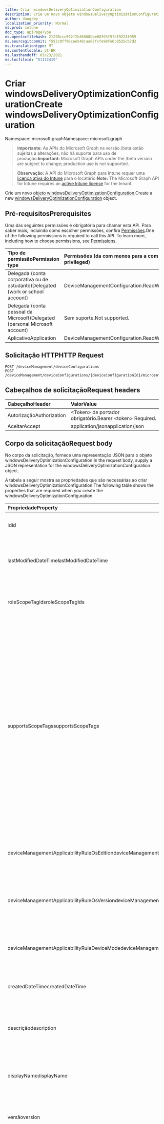 ```yaml
---
title: Criar windowsDeliveryOptimizationConfiguration
description: Crie um novo objeto windowsDeliveryOptimizationConfiguration.
author: dougeby
localization_priority: Normal
ms.prod: intune
doc_type: apiPageType
ms.openlocfilehash: 21298ccc592f2b80868bbe68393f5fdf9223f055
ms.sourcegitcommit: f592c9ff96ceeb40caa67fcfe90fe6c8525cb7d2
ms.translationtype: MT
ms.contentlocale: pt-BR
ms.lasthandoff: 03/23/2021
ms.locfileid: "51132419"
---
```

# <a name="create-windowsdeliveryoptimizationconfiguration"></a><span data-ttu-id="0e2b5-103">Criar windowsDeliveryOptimizationConfiguration</span><span class="sxs-lookup"><span data-stu-id="0e2b5-103">Create windowsDeliveryOptimizationConfiguration</span></span>

<span data-ttu-id="0e2b5-104">Namespace: microsoft.graph</span><span class="sxs-lookup"><span data-stu-id="0e2b5-104">Namespace: microsoft.graph</span></span>

> <span data-ttu-id="0e2b5-105">**Importante:** As APIs do Microsoft Graph na versão /beta estão sujeitas a alterações; não há suporte para uso de produção.</span><span class="sxs-lookup"><span data-stu-id="0e2b5-105">**Important:** Microsoft Graph APIs under the /beta version are subject to change; production use is not supported.</span></span>

> <span data-ttu-id="0e2b5-106">**Observação:** A API do Microsoft Graph para Intune requer uma [licença ativa do Intune](https://go.microsoft.com/fwlink/?linkid=839381) para o locatário.</span><span class="sxs-lookup"><span data-stu-id="0e2b5-106">**Note:** The Microsoft Graph API for Intune requires an [active Intune license](https://go.microsoft.com/fwlink/?linkid=839381) for the tenant.</span></span>

<span data-ttu-id="0e2b5-107">Crie um novo [objeto windowsDeliveryOptimizationConfiguration.](../resources/intune-deviceconfig-windowsdeliveryoptimizationconfiguration.md)</span><span class="sxs-lookup"><span data-stu-id="0e2b5-107">Create a new [windowsDeliveryOptimizationConfiguration](../resources/intune-deviceconfig-windowsdeliveryoptimizationconfiguration.md) object.</span></span>

## <a name="prerequisites"></a><span data-ttu-id="0e2b5-108">Pré-requisitos</span><span class="sxs-lookup"><span data-stu-id="0e2b5-108">Prerequisites</span></span>
<span data-ttu-id="0e2b5-p101">Uma das seguintes permissões é obrigatória para chamar esta API. Para saber mais, incluindo como escolher permissões, confira [Permissões](/graph/permissions-reference).</span><span class="sxs-lookup"><span data-stu-id="0e2b5-p101">One of the following permissions is required to call this API. To learn more, including how to choose permissions, see [Permissions](/graph/permissions-reference).</span></span>

|<span data-ttu-id="0e2b5-111">Tipo de permissão</span><span class="sxs-lookup"><span data-stu-id="0e2b5-111">Permission type</span></span>|<span data-ttu-id="0e2b5-112">Permissões (da com menos para a com mais privilégios)</span><span class="sxs-lookup"><span data-stu-id="0e2b5-112">Permissions (from least to most privileged)</span></span>|
|:---|:---|
|<span data-ttu-id="0e2b5-113">Delegada (conta corporativa ou de estudante)</span><span class="sxs-lookup"><span data-stu-id="0e2b5-113">Delegated (work or school account)</span></span>|<span data-ttu-id="0e2b5-114">DeviceManagementConfiguration.ReadWrite.All</span><span class="sxs-lookup"><span data-stu-id="0e2b5-114">DeviceManagementConfiguration.ReadWrite.All</span></span>|
|<span data-ttu-id="0e2b5-115">Delegada (conta pessoal da Microsoft)</span><span class="sxs-lookup"><span data-stu-id="0e2b5-115">Delegated (personal Microsoft account)</span></span>|<span data-ttu-id="0e2b5-116">Sem suporte.</span><span class="sxs-lookup"><span data-stu-id="0e2b5-116">Not supported.</span></span>|
|<span data-ttu-id="0e2b5-117">Aplicativo</span><span class="sxs-lookup"><span data-stu-id="0e2b5-117">Application</span></span>|<span data-ttu-id="0e2b5-118">DeviceManagementConfiguration.ReadWrite.All</span><span class="sxs-lookup"><span data-stu-id="0e2b5-118">DeviceManagementConfiguration.ReadWrite.All</span></span>|

## <a name="http-request"></a><span data-ttu-id="0e2b5-119">Solicitação HTTP</span><span class="sxs-lookup"><span data-stu-id="0e2b5-119">HTTP Request</span></span>
<!-- {
  "blockType": "ignored"
}
-->
``` http
POST /deviceManagement/deviceConfigurations
POST /deviceManagement/deviceConfigurations/{deviceConfigurationId}/microsoft.graph.windowsDomainJoinConfiguration/networkAccessConfigurations
```

## <a name="request-headers"></a><span data-ttu-id="0e2b5-120">Cabeçalhos de solicitação</span><span class="sxs-lookup"><span data-stu-id="0e2b5-120">Request headers</span></span>
|<span data-ttu-id="0e2b5-121">Cabeçalho</span><span class="sxs-lookup"><span data-stu-id="0e2b5-121">Header</span></span>|<span data-ttu-id="0e2b5-122">Valor</span><span class="sxs-lookup"><span data-stu-id="0e2b5-122">Value</span></span>|
|:---|:---|
|<span data-ttu-id="0e2b5-123">Autorização</span><span class="sxs-lookup"><span data-stu-id="0e2b5-123">Authorization</span></span>|<span data-ttu-id="0e2b5-124">&lt;Token&gt; de portador obrigatório.</span><span class="sxs-lookup"><span data-stu-id="0e2b5-124">Bearer &lt;token&gt; Required.</span></span>|
|<span data-ttu-id="0e2b5-125">Aceitar</span><span class="sxs-lookup"><span data-stu-id="0e2b5-125">Accept</span></span>|<span data-ttu-id="0e2b5-126">application/json</span><span class="sxs-lookup"><span data-stu-id="0e2b5-126">application/json</span></span>|

## <a name="request-body"></a><span data-ttu-id="0e2b5-127">Corpo da solicitação</span><span class="sxs-lookup"><span data-stu-id="0e2b5-127">Request body</span></span>
<span data-ttu-id="0e2b5-128">No corpo da solicitação, fornece uma representação JSON para o objeto windowsDeliveryOptimizationConfiguration.</span><span class="sxs-lookup"><span data-stu-id="0e2b5-128">In the request body, supply a JSON representation for the windowsDeliveryOptimizationConfiguration object.</span></span>

<span data-ttu-id="0e2b5-129">A tabela a seguir mostra as propriedades que são necessárias ao criar windowsDeliveryOptimizationConfiguration.</span><span class="sxs-lookup"><span data-stu-id="0e2b5-129">The following table shows the properties that are required when you create the windowsDeliveryOptimizationConfiguration.</span></span>

|<span data-ttu-id="0e2b5-130">Propriedade</span><span class="sxs-lookup"><span data-stu-id="0e2b5-130">Property</span></span>|<span data-ttu-id="0e2b5-131">Tipo</span><span class="sxs-lookup"><span data-stu-id="0e2b5-131">Type</span></span>|<span data-ttu-id="0e2b5-132">Descrição</span><span class="sxs-lookup"><span data-stu-id="0e2b5-132">Description</span></span>|
|:---|:---|:---|
|<span data-ttu-id="0e2b5-133">id</span><span class="sxs-lookup"><span data-stu-id="0e2b5-133">id</span></span>|<span data-ttu-id="0e2b5-134">Cadeia de caracteres</span><span class="sxs-lookup"><span data-stu-id="0e2b5-134">String</span></span>|<span data-ttu-id="0e2b5-135">Chave da entidade.</span><span class="sxs-lookup"><span data-stu-id="0e2b5-135">Key of the entity.</span></span> <span data-ttu-id="0e2b5-136">Herdada de [deviceConfiguration](../resources/intune-shared-deviceconfiguration.md)</span><span class="sxs-lookup"><span data-stu-id="0e2b5-136">Inherited from [deviceConfiguration](../resources/intune-shared-deviceconfiguration.md)</span></span>|
|<span data-ttu-id="0e2b5-137">lastModifiedDateTime</span><span class="sxs-lookup"><span data-stu-id="0e2b5-137">lastModifiedDateTime</span></span>|<span data-ttu-id="0e2b5-138">DateTimeOffset</span><span class="sxs-lookup"><span data-stu-id="0e2b5-138">DateTimeOffset</span></span>|<span data-ttu-id="0e2b5-139">DateTime da última modificação do objeto.</span><span class="sxs-lookup"><span data-stu-id="0e2b5-139">DateTime the object was last modified.</span></span> <span data-ttu-id="0e2b5-140">Herdada de [deviceConfiguration](../resources/intune-shared-deviceconfiguration.md)</span><span class="sxs-lookup"><span data-stu-id="0e2b5-140">Inherited from [deviceConfiguration](../resources/intune-shared-deviceconfiguration.md)</span></span>|
|<span data-ttu-id="0e2b5-141">roleScopeTagIds</span><span class="sxs-lookup"><span data-stu-id="0e2b5-141">roleScopeTagIds</span></span>|<span data-ttu-id="0e2b5-142">Coleção de cadeias de caracteres</span><span class="sxs-lookup"><span data-stu-id="0e2b5-142">String collection</span></span>|<span data-ttu-id="0e2b5-143">Lista de marcas de escopo para esta instância entity.</span><span class="sxs-lookup"><span data-stu-id="0e2b5-143">List of Scope Tags for this Entity instance.</span></span> <span data-ttu-id="0e2b5-144">Herdada de [deviceConfiguration](../resources/intune-shared-deviceconfiguration.md)</span><span class="sxs-lookup"><span data-stu-id="0e2b5-144">Inherited from [deviceConfiguration](../resources/intune-shared-deviceconfiguration.md)</span></span>|
|<span data-ttu-id="0e2b5-145">supportsScopeTags</span><span class="sxs-lookup"><span data-stu-id="0e2b5-145">supportsScopeTags</span></span>|<span data-ttu-id="0e2b5-146">Booleano</span><span class="sxs-lookup"><span data-stu-id="0e2b5-146">Boolean</span></span>|<span data-ttu-id="0e2b5-147">Indica se a Configuração de Dispositivo subjacente dá suporte ou não à atribuição de marcas de escopo.</span><span class="sxs-lookup"><span data-stu-id="0e2b5-147">Indicates whether or not the underlying Device Configuration supports the assignment of scope tags.</span></span> <span data-ttu-id="0e2b5-148">A atribuição à propriedade ScopeTags não é permitida quando esse valor é falso e as entidades não estarão visíveis para usuários com escopo.</span><span class="sxs-lookup"><span data-stu-id="0e2b5-148">Assigning to the ScopeTags property is not allowed when this value is false and entities will not be visible to scoped users.</span></span> <span data-ttu-id="0e2b5-149">Isso ocorre para políticas herdadas criadas no Silverlight e podem ser resolvidas excluindo e recriando a política no Portal do Azure.</span><span class="sxs-lookup"><span data-stu-id="0e2b5-149">This occurs for Legacy policies created in Silverlight and can be resolved by deleting and recreating the policy in the Azure Portal.</span></span> <span data-ttu-id="0e2b5-150">Essa propriedade é somente leitura.</span><span class="sxs-lookup"><span data-stu-id="0e2b5-150">This property is read-only.</span></span> <span data-ttu-id="0e2b5-151">Herdada de [deviceConfiguration](../resources/intune-shared-deviceconfiguration.md)</span><span class="sxs-lookup"><span data-stu-id="0e2b5-151">Inherited from [deviceConfiguration](../resources/intune-shared-deviceconfiguration.md)</span></span>|
|<span data-ttu-id="0e2b5-152">deviceManagementApplicabilityRuleOsEdition</span><span class="sxs-lookup"><span data-stu-id="0e2b5-152">deviceManagementApplicabilityRuleOsEdition</span></span>|[<span data-ttu-id="0e2b5-153">deviceManagementApplicabilityRuleOsEdition</span><span class="sxs-lookup"><span data-stu-id="0e2b5-153">deviceManagementApplicabilityRuleOsEdition</span></span>](../resources/intune-deviceconfig-devicemanagementapplicabilityruleosedition.md)|<span data-ttu-id="0e2b5-154">A aplicabilidade da edição do sistema operacional para esta Política.</span><span class="sxs-lookup"><span data-stu-id="0e2b5-154">The OS edition applicability for this Policy.</span></span> <span data-ttu-id="0e2b5-155">Herdada de [deviceConfiguration](../resources/intune-shared-deviceconfiguration.md)</span><span class="sxs-lookup"><span data-stu-id="0e2b5-155">Inherited from [deviceConfiguration](../resources/intune-shared-deviceconfiguration.md)</span></span>|
|<span data-ttu-id="0e2b5-156">deviceManagementApplicabilityRuleOsVersion</span><span class="sxs-lookup"><span data-stu-id="0e2b5-156">deviceManagementApplicabilityRuleOsVersion</span></span>|[<span data-ttu-id="0e2b5-157">deviceManagementApplicabilityRuleOsVersion</span><span class="sxs-lookup"><span data-stu-id="0e2b5-157">deviceManagementApplicabilityRuleOsVersion</span></span>](../resources/intune-deviceconfig-devicemanagementapplicabilityruleosversion.md)|<span data-ttu-id="0e2b5-158">A regra de aplicabilidade da versão do sistema operacional para esta Política.</span><span class="sxs-lookup"><span data-stu-id="0e2b5-158">The OS version applicability rule for this Policy.</span></span> <span data-ttu-id="0e2b5-159">Herdada de [deviceConfiguration](../resources/intune-shared-deviceconfiguration.md)</span><span class="sxs-lookup"><span data-stu-id="0e2b5-159">Inherited from [deviceConfiguration](../resources/intune-shared-deviceconfiguration.md)</span></span>|
|<span data-ttu-id="0e2b5-160">deviceManagementApplicabilityRuleDeviceMode</span><span class="sxs-lookup"><span data-stu-id="0e2b5-160">deviceManagementApplicabilityRuleDeviceMode</span></span>|[<span data-ttu-id="0e2b5-161">deviceManagementApplicabilityRuleDeviceMode</span><span class="sxs-lookup"><span data-stu-id="0e2b5-161">deviceManagementApplicabilityRuleDeviceMode</span></span>](../resources/intune-deviceconfig-devicemanagementapplicabilityruledevicemode.md)|<span data-ttu-id="0e2b5-162">A regra de aplicabilidade do modo de dispositivo para esta Política.</span><span class="sxs-lookup"><span data-stu-id="0e2b5-162">The device mode applicability rule for this Policy.</span></span> <span data-ttu-id="0e2b5-163">Herdada de [deviceConfiguration](../resources/intune-shared-deviceconfiguration.md)</span><span class="sxs-lookup"><span data-stu-id="0e2b5-163">Inherited from [deviceConfiguration](../resources/intune-shared-deviceconfiguration.md)</span></span>|
|<span data-ttu-id="0e2b5-164">createdDateTime</span><span class="sxs-lookup"><span data-stu-id="0e2b5-164">createdDateTime</span></span>|<span data-ttu-id="0e2b5-165">DateTimeOffset</span><span class="sxs-lookup"><span data-stu-id="0e2b5-165">DateTimeOffset</span></span>|<span data-ttu-id="0e2b5-166">DateTime em que o objeto foi criado.</span><span class="sxs-lookup"><span data-stu-id="0e2b5-166">DateTime the object was created.</span></span> <span data-ttu-id="0e2b5-167">Herdada de [deviceConfiguration](../resources/intune-shared-deviceconfiguration.md)</span><span class="sxs-lookup"><span data-stu-id="0e2b5-167">Inherited from [deviceConfiguration](../resources/intune-shared-deviceconfiguration.md)</span></span>|
|<span data-ttu-id="0e2b5-168">descrição</span><span class="sxs-lookup"><span data-stu-id="0e2b5-168">description</span></span>|<span data-ttu-id="0e2b5-169">Cadeia de caracteres</span><span class="sxs-lookup"><span data-stu-id="0e2b5-169">String</span></span>|<span data-ttu-id="0e2b5-170">O administrador forneceu a descrição da Configuração do dispositivo.</span><span class="sxs-lookup"><span data-stu-id="0e2b5-170">Admin provided description of the Device Configuration.</span></span> <span data-ttu-id="0e2b5-171">Herdada de [deviceConfiguration](../resources/intune-shared-deviceconfiguration.md)</span><span class="sxs-lookup"><span data-stu-id="0e2b5-171">Inherited from [deviceConfiguration](../resources/intune-shared-deviceconfiguration.md)</span></span>|
|<span data-ttu-id="0e2b5-172">displayName</span><span class="sxs-lookup"><span data-stu-id="0e2b5-172">displayName</span></span>|<span data-ttu-id="0e2b5-173">Cadeia de caracteres</span><span class="sxs-lookup"><span data-stu-id="0e2b5-173">String</span></span>|<span data-ttu-id="0e2b5-174">O administrador forneceu o nome da Configuração do dispositivo.</span><span class="sxs-lookup"><span data-stu-id="0e2b5-174">Admin provided name of the device configuration.</span></span> <span data-ttu-id="0e2b5-175">Herdada de [deviceConfiguration](../resources/intune-shared-deviceconfiguration.md)</span><span class="sxs-lookup"><span data-stu-id="0e2b5-175">Inherited from [deviceConfiguration](../resources/intune-shared-deviceconfiguration.md)</span></span>|
|<span data-ttu-id="0e2b5-176">versão</span><span class="sxs-lookup"><span data-stu-id="0e2b5-176">version</span></span>|<span data-ttu-id="0e2b5-177">Int32</span><span class="sxs-lookup"><span data-stu-id="0e2b5-177">Int32</span></span>|<span data-ttu-id="0e2b5-178">Versão da configuração do dispositivo.</span><span class="sxs-lookup"><span data-stu-id="0e2b5-178">Version of the device configuration.</span></span> <span data-ttu-id="0e2b5-179">Herdada de [deviceConfiguration](../resources/intune-shared-deviceconfiguration.md)</span><span class="sxs-lookup"><span data-stu-id="0e2b5-179">Inherited from [deviceConfiguration](../resources/intune-shared-deviceconfiguration.md)</span></span>|
|<span data-ttu-id="0e2b5-180">deliveryOptimizationMode</span><span class="sxs-lookup"><span data-stu-id="0e2b5-180">deliveryOptimizationMode</span></span>|[<span data-ttu-id="0e2b5-181">windowsDeliveryOptimizationMode</span><span class="sxs-lookup"><span data-stu-id="0e2b5-181">windowsDeliveryOptimizationMode</span></span>](../resources/intune-deviceconfig-windowsdeliveryoptimizationmode.md)|<span data-ttu-id="0e2b5-182">Especifica o método de download que a otimização de entrega pode usar para gerenciar o consumo de largura de banda de rede para cenários de distribuição de conteúdo grandes.</span><span class="sxs-lookup"><span data-stu-id="0e2b5-182">Specifies the download method that delivery optimization can use to manage network bandwidth consumption for large content distribution scenarios.</span></span> <span data-ttu-id="0e2b5-183">Os valores possíveis são: `userDefined`, `httpOnly`, `httpWithPeeringNat`, `httpWithPeeringPrivateGroup`, `httpWithInternetPeering`, `simpleDownload`, `bypassMode`.</span><span class="sxs-lookup"><span data-stu-id="0e2b5-183">Possible values are: `userDefined`, `httpOnly`, `httpWithPeeringNat`, `httpWithPeeringPrivateGroup`, `httpWithInternetPeering`, `simpleDownload`, `bypassMode`.</span></span>|
|<span data-ttu-id="0e2b5-184">restrictPeerSelectionBy</span><span class="sxs-lookup"><span data-stu-id="0e2b5-184">restrictPeerSelectionBy</span></span>|[<span data-ttu-id="0e2b5-185">deliveryOptimizationRestrictPeerSelectionByOptions</span><span class="sxs-lookup"><span data-stu-id="0e2b5-185">deliveryOptimizationRestrictPeerSelectionByOptions</span></span>](../resources/intune-deviceconfig-deliveryoptimizationrestrictpeerselectionbyoptions.md)|<span data-ttu-id="0e2b5-186">Especifica restringir a seleção de pares por meio da opção selecionada.</span><span class="sxs-lookup"><span data-stu-id="0e2b5-186">Specifies to restrict peer selection via selected option.</span></span>
<span data-ttu-id="0e2b5-187">A opção 1 (máscara de sub-rede) só se aplica aos modos de Otimização de Entrega LAN (1) e Grupo (2).</span><span class="sxs-lookup"><span data-stu-id="0e2b5-187">Option 1 (Subnet mask) only applies to Delivery Optimization modes Download Mode LAN (1) and Group (2).</span></span> <span data-ttu-id="0e2b5-188">Os valores possíveis são: `notConfigured` e `subnetMask`.</span><span class="sxs-lookup"><span data-stu-id="0e2b5-188">Possible values are: `notConfigured`, `subnetMask`.</span></span>|
|<span data-ttu-id="0e2b5-189">groupIdSource</span><span class="sxs-lookup"><span data-stu-id="0e2b5-189">groupIdSource</span></span>|[<span data-ttu-id="0e2b5-190">deliveryOptimizationGroupIdSource</span><span class="sxs-lookup"><span data-stu-id="0e2b5-190">deliveryOptimizationGroupIdSource</span></span>](../resources/intune-deviceconfig-deliveryoptimizationgroupidsource.md)|<span data-ttu-id="0e2b5-191">Especifica restringir a seleção de pares a uma fonte especfic.</span><span class="sxs-lookup"><span data-stu-id="0e2b5-191">Specifies to restrict peer selection to a specfic source.</span></span>
<span data-ttu-id="0e2b5-192">As opções definidas nesta política aplicam-se apenas ao modo de download do Modo de Otimização de Entrega (2).</span><span class="sxs-lookup"><span data-stu-id="0e2b5-192">The options set in this policy only apply to Delivery Optimization mode Group (2) download mode.</span></span> <span data-ttu-id="0e2b5-193">Se Group (2) não estiver definido como modo de download, essa política será ignorada.</span><span class="sxs-lookup"><span data-stu-id="0e2b5-193">If Group (2) isn't set as Download mode, this policy will be ignored.</span></span> <span data-ttu-id="0e2b5-194">Para a opção 3 - ID da opção DHCP, o cliente consultará a ID da Opção DHCP 234 e usará o valor GUID retornado como a ID do Grupo.</span><span class="sxs-lookup"><span data-stu-id="0e2b5-194">For option 3 - DHCP Option ID, the client will query DHCP Option ID 234 and use the returned GUID value as the Group ID.</span></span>|
|<span data-ttu-id="0e2b5-195">bandwidthMode</span><span class="sxs-lookup"><span data-stu-id="0e2b5-195">bandwidthMode</span></span>|[<span data-ttu-id="0e2b5-196">deliveryOptimizationBandwidth</span><span class="sxs-lookup"><span data-stu-id="0e2b5-196">deliveryOptimizationBandwidth</span></span>](../resources/intune-deviceconfig-deliveryoptimizationbandwidth.md)|<span data-ttu-id="0e2b5-197">Especifica o uso da largura de banda em primeiro plano e em segundo plano usando porcentagens, absolutos ou horas.</span><span class="sxs-lookup"><span data-stu-id="0e2b5-197">Specifies foreground and background bandwidth usage using percentages, absolutes, or hours.</span></span>|
|<span data-ttu-id="0e2b5-198">backgroundDownloadFromHttpDelayInSeconds</span><span class="sxs-lookup"><span data-stu-id="0e2b5-198">backgroundDownloadFromHttpDelayInSeconds</span></span>|<span data-ttu-id="0e2b5-199">Int64</span><span class="sxs-lookup"><span data-stu-id="0e2b5-199">Int64</span></span>|<span data-ttu-id="0e2b5-200">Especifica o número de segundos para atrasar uma fonte HTTP em um download em segundo plano que tem permissão para usar ponto a ponto.</span><span class="sxs-lookup"><span data-stu-id="0e2b5-200">Specifies number of seconds to delay an HTTP source in a background download that is allowed to use peer-to-peer.</span></span> <span data-ttu-id="0e2b5-201">Valores válidos de 0 a 4294967295</span><span class="sxs-lookup"><span data-stu-id="0e2b5-201">Valid values 0 to 4294967295</span></span>|
|<span data-ttu-id="0e2b5-202">foregroundDownloadFromHttpDelayInSeconds</span><span class="sxs-lookup"><span data-stu-id="0e2b5-202">foregroundDownloadFromHttpDelayInSeconds</span></span>|<span data-ttu-id="0e2b5-203">Int64</span><span class="sxs-lookup"><span data-stu-id="0e2b5-203">Int64</span></span>|<span data-ttu-id="0e2b5-204">Especifica o número de segundos para atrasar uma fonte HTTP em um download em primeiro plano que tem permissão para usar ponto a ponto (0-86400).</span><span class="sxs-lookup"><span data-stu-id="0e2b5-204">Specifies number of seconds to delay an HTTP source in a foreground download that is allowed to use peer-to-peer (0-86400).</span></span> <span data-ttu-id="0e2b5-205">Valores válidos de 0 a 86400</span><span class="sxs-lookup"><span data-stu-id="0e2b5-205">Valid values 0 to 86400</span></span>
<span data-ttu-id="0e2b5-206">A especificação 0 define a Otimização de Entrega para gerenciar essa configuração usando o serviço de nuvem.</span><span class="sxs-lookup"><span data-stu-id="0e2b5-206">Specifying 0 sets Delivery Optimization to manage this setting using the cloud service.</span></span> <span data-ttu-id="0e2b5-207">Valores válidos de 0 a 86400</span><span class="sxs-lookup"><span data-stu-id="0e2b5-207">Valid values 0 to 86400</span></span>|
|<span data-ttu-id="0e2b5-208">minimumRamAllowedToPeerInGigabytes</span><span class="sxs-lookup"><span data-stu-id="0e2b5-208">minimumRamAllowedToPeerInGigabytes</span></span>|<span data-ttu-id="0e2b5-209">Int32</span><span class="sxs-lookup"><span data-stu-id="0e2b5-209">Int32</span></span>|<span data-ttu-id="0e2b5-210">Especifica o tamanho mínimo de RAM em GB para usar Cache Par (1-100000).</span><span class="sxs-lookup"><span data-stu-id="0e2b5-210">Specifies the minimum RAM size in GB to use Peer Caching (1-100000).</span></span> <span data-ttu-id="0e2b5-211">Valores válidos de 1 a 100000</span><span class="sxs-lookup"><span data-stu-id="0e2b5-211">Valid values 1 to 100000</span></span>|
|<span data-ttu-id="0e2b5-212">minimumDiskSizeAllowedToPeerInGigabytes</span><span class="sxs-lookup"><span data-stu-id="0e2b5-212">minimumDiskSizeAllowedToPeerInGigabytes</span></span>|<span data-ttu-id="0e2b5-213">Int32</span><span class="sxs-lookup"><span data-stu-id="0e2b5-213">Int32</span></span>|<span data-ttu-id="0e2b5-214">Especifica o tamanho mínimo do disco em GB para usar Cache Par (1-100000).</span><span class="sxs-lookup"><span data-stu-id="0e2b5-214">Specifies the minimum disk size in GB to use Peer Caching (1-100000).</span></span> <span data-ttu-id="0e2b5-215">Valores válidos de 1 a 100000</span><span class="sxs-lookup"><span data-stu-id="0e2b5-215">Valid values 1 to 100000</span></span>
<span data-ttu-id="0e2b5-216">Valores recomendados: 64 GB a 256 GB.</span><span class="sxs-lookup"><span data-stu-id="0e2b5-216">Recommended values: 64 GB to 256 GB.</span></span> <span data-ttu-id="0e2b5-217">Valores válidos de 1 a 100000</span><span class="sxs-lookup"><span data-stu-id="0e2b5-217">Valid values 1 to 100000</span></span>|
|<span data-ttu-id="0e2b5-218">minimumFileSizeToCacheInMegabytes</span><span class="sxs-lookup"><span data-stu-id="0e2b5-218">minimumFileSizeToCacheInMegabytes</span></span>|<span data-ttu-id="0e2b5-219">Int32</span><span class="sxs-lookup"><span data-stu-id="0e2b5-219">Int32</span></span>|<span data-ttu-id="0e2b5-220">Especifica o tamanho mínimo de arquivo de conteúdo em MB habilitado para usar Cache Par (1-100000).</span><span class="sxs-lookup"><span data-stu-id="0e2b5-220">Specifies the minimum content file size in MB enabled to use Peer Caching (1-100000).</span></span> <span data-ttu-id="0e2b5-221">Valores válidos de 1 a 100000</span><span class="sxs-lookup"><span data-stu-id="0e2b5-221">Valid values 1 to 100000</span></span>
<span data-ttu-id="0e2b5-222">Valores recomendados: 1 MB a 100.000 MB.</span><span class="sxs-lookup"><span data-stu-id="0e2b5-222">Recommended values: 1 MB to 100,000 MB.</span></span> <span data-ttu-id="0e2b5-223">Valores válidos de 1 a 100000</span><span class="sxs-lookup"><span data-stu-id="0e2b5-223">Valid values 1 to 100000</span></span>|
|<span data-ttu-id="0e2b5-224">minimumBatteryPercentageAllowedToUpload</span><span class="sxs-lookup"><span data-stu-id="0e2b5-224">minimumBatteryPercentageAllowedToUpload</span></span>|<span data-ttu-id="0e2b5-225">Int32</span><span class="sxs-lookup"><span data-stu-id="0e2b5-225">Int32</span></span>|<span data-ttu-id="0e2b5-226">Especifica a porcentagem mínima de bateria para permitir que o dispositivo carregue dados (0-100).</span><span class="sxs-lookup"><span data-stu-id="0e2b5-226">Specifies the minimum battery percentage to allow the device to upload data (0-100).</span></span> <span data-ttu-id="0e2b5-227">Valores válidos de 0 a 100</span><span class="sxs-lookup"><span data-stu-id="0e2b5-227">Valid values 0 to 100</span></span>
<span data-ttu-id="0e2b5-228">O valor padrão é 0.</span><span class="sxs-lookup"><span data-stu-id="0e2b5-228">The default value is 0.</span></span> <span data-ttu-id="0e2b5-229">O valor 0 (zero) significa "não limitado" e o valor padrão do serviço de nuvem será usado.</span><span class="sxs-lookup"><span data-stu-id="0e2b5-229">The value 0 (zero) means "not limited" and the cloud service default value will be used.</span></span> <span data-ttu-id="0e2b5-230">Valores válidos de 0 a 100</span><span class="sxs-lookup"><span data-stu-id="0e2b5-230">Valid values 0 to 100</span></span>|
|<span data-ttu-id="0e2b5-231">modifyCacheLocation</span><span class="sxs-lookup"><span data-stu-id="0e2b5-231">modifyCacheLocation</span></span>|<span data-ttu-id="0e2b5-232">Cadeia de caracteres</span><span class="sxs-lookup"><span data-stu-id="0e2b5-232">String</span></span>|<span data-ttu-id="0e2b5-233">Especifica a unidade que a Otimização de Entrega deve usar para seu cache.</span><span class="sxs-lookup"><span data-stu-id="0e2b5-233">Specifies the drive that Delivery Optimization should use for its cache.</span></span>|
|<span data-ttu-id="0e2b5-234">maximumCacheAgeInDays</span><span class="sxs-lookup"><span data-stu-id="0e2b5-234">maximumCacheAgeInDays</span></span>|<span data-ttu-id="0e2b5-235">Int32</span><span class="sxs-lookup"><span data-stu-id="0e2b5-235">Int32</span></span>|<span data-ttu-id="0e2b5-236">Especifica o tempo máximo em dias em que cada arquivo é mantido no cache de Otimização de Entrega após o download com êxito (0-3650).</span><span class="sxs-lookup"><span data-stu-id="0e2b5-236">Specifies the maximum time in days that each file is held in the Delivery Optimization cache after downloading successfully (0-3650).</span></span> <span data-ttu-id="0e2b5-237">Valores válidos de 0 a 3650</span><span class="sxs-lookup"><span data-stu-id="0e2b5-237">Valid values 0 to 3650</span></span>|
|<span data-ttu-id="0e2b5-238">maximumCacheSize</span><span class="sxs-lookup"><span data-stu-id="0e2b5-238">maximumCacheSize</span></span>|[<span data-ttu-id="0e2b5-239">deliveryOptimizationMaxCacheSize</span><span class="sxs-lookup"><span data-stu-id="0e2b5-239">deliveryOptimizationMaxCacheSize</span></span>](../resources/intune-deviceconfig-deliveryoptimizationmaxcachesize.md)|<span data-ttu-id="0e2b5-240">Especifica o tamanho máximo de cache que a Otimização de Entrega como porcentagem ou em GB.</span><span class="sxs-lookup"><span data-stu-id="0e2b5-240">Specifies the maximum cache size that Delivery Optimization either as a percentage or in GB.</span></span>|
|<span data-ttu-id="0e2b5-241">vpnPeerCaching</span><span class="sxs-lookup"><span data-stu-id="0e2b5-241">vpnPeerCaching</span></span>|[<span data-ttu-id="0e2b5-242">enablement</span><span class="sxs-lookup"><span data-stu-id="0e2b5-242">enablement</span></span>](../resources/intune-shared-enablement.md)|<span data-ttu-id="0e2b5-243">Especifica se o dispositivo tem permissão para participar do Cache Par enquanto estiver conectado via VPN à rede de domínio.</span><span class="sxs-lookup"><span data-stu-id="0e2b5-243">Specifies whether the device is allowed to participate in Peer Caching while connected via VPN to the domain network.</span></span> <span data-ttu-id="0e2b5-244">Os valores possíveis são: `notConfigured`, `enabled`, `disabled`.</span><span class="sxs-lookup"><span data-stu-id="0e2b5-244">Possible values are: `notConfigured`, `enabled`, `disabled`.</span></span>|
|<span data-ttu-id="0e2b5-245">cacheServerHostNames</span><span class="sxs-lookup"><span data-stu-id="0e2b5-245">cacheServerHostNames</span></span>|<span data-ttu-id="0e2b5-246">Coleção de cadeias de caracteres</span><span class="sxs-lookup"><span data-stu-id="0e2b5-246">String collection</span></span>|<span data-ttu-id="0e2b5-247">Especifica nomes de host de servidores de cache.</span><span class="sxs-lookup"><span data-stu-id="0e2b5-247">Specifies cache servers host names.</span></span>|
|<span data-ttu-id="0e2b5-248">cacheServerForegroundDownloadFallbackToHttpDelayInSeconds</span><span class="sxs-lookup"><span data-stu-id="0e2b5-248">cacheServerForegroundDownloadFallbackToHttpDelayInSeconds</span></span>|<span data-ttu-id="0e2b5-249">Int32</span><span class="sxs-lookup"><span data-stu-id="0e2b5-249">Int32</span></span>|<span data-ttu-id="0e2b5-250">Especifica o número de segundos para atrasar um retorno de servidores de cache para uma fonte HTTP para um download em primeiro plano.</span><span class="sxs-lookup"><span data-stu-id="0e2b5-250">Specifies number of seconds to delay a fall back from cache servers to an HTTP source for a foreground download.</span></span> <span data-ttu-id="0e2b5-251">Valores válidos de 0 a 2592000.</span><span class="sxs-lookup"><span data-stu-id="0e2b5-251">Valid values 0 to 2592000.</span></span>|
|<span data-ttu-id="0e2b5-252">cacheServerBackgroundDownloadFallbackToHttpDelayInSeconds</span><span class="sxs-lookup"><span data-stu-id="0e2b5-252">cacheServerBackgroundDownloadFallbackToHttpDelayInSeconds</span></span>|<span data-ttu-id="0e2b5-253">Int32</span><span class="sxs-lookup"><span data-stu-id="0e2b5-253">Int32</span></span>|<span data-ttu-id="0e2b5-254">Especifica o número de segundos para atrasar um retorno de servidores de cache para uma fonte HTTP para um download em segundo plano.</span><span class="sxs-lookup"><span data-stu-id="0e2b5-254">Specifies number of seconds to delay a fall back from cache servers to an HTTP source for a background download.</span></span> <span data-ttu-id="0e2b5-255">Valores válidos de 0 a 2592000.</span><span class="sxs-lookup"><span data-stu-id="0e2b5-255">Valid values 0 to 2592000.</span></span>|



## <a name="response"></a><span data-ttu-id="0e2b5-256">Resposta</span><span class="sxs-lookup"><span data-stu-id="0e2b5-256">Response</span></span>
<span data-ttu-id="0e2b5-257">Se tiver êxito, este método retornará um código de resposta e um `201 Created` [objeto windowsDeliveryOptimizationConfiguration](../resources/intune-deviceconfig-windowsdeliveryoptimizationconfiguration.md) no corpo da resposta.</span><span class="sxs-lookup"><span data-stu-id="0e2b5-257">If successful, this method returns a `201 Created` response code and a [windowsDeliveryOptimizationConfiguration](../resources/intune-deviceconfig-windowsdeliveryoptimizationconfiguration.md) object in the response body.</span></span>

## <a name="example"></a><span data-ttu-id="0e2b5-258">Exemplo</span><span class="sxs-lookup"><span data-stu-id="0e2b5-258">Example</span></span>

### <a name="request"></a><span data-ttu-id="0e2b5-259">Solicitação</span><span class="sxs-lookup"><span data-stu-id="0e2b5-259">Request</span></span>
<span data-ttu-id="0e2b5-260">Este é um exemplo da solicitação.</span><span class="sxs-lookup"><span data-stu-id="0e2b5-260">Here is an example of the request.</span></span>
``` http
POST https://graph.microsoft.com/beta/deviceManagement/deviceConfigurations
Content-type: application/json
Content-length: 2039

{
  "@odata.type": "#microsoft.graph.windowsDeliveryOptimizationConfiguration",
  "roleScopeTagIds": [
    "Role Scope Tag Ids value"
  ],
  "supportsScopeTags": true,
  "deviceManagementApplicabilityRuleOsEdition": {
    "@odata.type": "microsoft.graph.deviceManagementApplicabilityRuleOsEdition",
    "osEditionTypes": [
      "windows10EnterpriseN"
    ],
    "name": "Name value",
    "ruleType": "exclude"
  },
  "deviceManagementApplicabilityRuleOsVersion": {
    "@odata.type": "microsoft.graph.deviceManagementApplicabilityRuleOsVersion",
    "minOSVersion": "Min OSVersion value",
    "maxOSVersion": "Max OSVersion value",
    "name": "Name value",
    "ruleType": "exclude"
  },
  "deviceManagementApplicabilityRuleDeviceMode": {
    "@odata.type": "microsoft.graph.deviceManagementApplicabilityRuleDeviceMode",
    "deviceMode": "sModeConfiguration",
    "name": "Name value",
    "ruleType": "exclude"
  },
  "description": "Description value",
  "displayName": "Display Name value",
  "version": 7,
  "deliveryOptimizationMode": "httpOnly",
  "restrictPeerSelectionBy": "subnetMask",
  "groupIdSource": {
    "@odata.type": "microsoft.graph.deliveryOptimizationGroupIdSource"
  },
  "bandwidthMode": {
    "@odata.type": "microsoft.graph.deliveryOptimizationBandwidth"
  },
  "backgroundDownloadFromHttpDelayInSeconds": 8,
  "foregroundDownloadFromHttpDelayInSeconds": 8,
  "minimumRamAllowedToPeerInGigabytes": 2,
  "minimumDiskSizeAllowedToPeerInGigabytes": 7,
  "minimumFileSizeToCacheInMegabytes": 1,
  "minimumBatteryPercentageAllowedToUpload": 7,
  "modifyCacheLocation": "Modify Cache Location value",
  "maximumCacheAgeInDays": 5,
  "maximumCacheSize": {
    "@odata.type": "microsoft.graph.deliveryOptimizationMaxCacheSize"
  },
  "vpnPeerCaching": "enabled",
  "cacheServerHostNames": [
    "Cache Server Host Names value"
  ],
  "cacheServerForegroundDownloadFallbackToHttpDelayInSeconds": 9,
  "cacheServerBackgroundDownloadFallbackToHttpDelayInSeconds": 9
}
```

### <a name="response"></a><span data-ttu-id="0e2b5-261">Resposta</span><span class="sxs-lookup"><span data-stu-id="0e2b5-261">Response</span></span>
<span data-ttu-id="0e2b5-p130">Veja a seguir um exemplo da resposta. Observação: o objeto response mostrado aqui pode estar truncado por motivos de concisão. Todas as propriedades serão retornadas de uma chamada real.</span><span class="sxs-lookup"><span data-stu-id="0e2b5-p130">Here is an example of the response. Note: The response object shown here may be truncated for brevity. All of the properties will be returned from an actual call.</span></span>
``` http
HTTP/1.1 201 Created
Content-Type: application/json
Content-Length: 2211

{
  "@odata.type": "#microsoft.graph.windowsDeliveryOptimizationConfiguration",
  "id": "5954ee9b-ee9b-5954-9bee-54599bee5459",
  "lastModifiedDateTime": "2017-01-01T00:00:35.1329464-08:00",
  "roleScopeTagIds": [
    "Role Scope Tag Ids value"
  ],
  "supportsScopeTags": true,
  "deviceManagementApplicabilityRuleOsEdition": {
    "@odata.type": "microsoft.graph.deviceManagementApplicabilityRuleOsEdition",
    "osEditionTypes": [
      "windows10EnterpriseN"
    ],
    "name": "Name value",
    "ruleType": "exclude"
  },
  "deviceManagementApplicabilityRuleOsVersion": {
    "@odata.type": "microsoft.graph.deviceManagementApplicabilityRuleOsVersion",
    "minOSVersion": "Min OSVersion value",
    "maxOSVersion": "Max OSVersion value",
    "name": "Name value",
    "ruleType": "exclude"
  },
  "deviceManagementApplicabilityRuleDeviceMode": {
    "@odata.type": "microsoft.graph.deviceManagementApplicabilityRuleDeviceMode",
    "deviceMode": "sModeConfiguration",
    "name": "Name value",
    "ruleType": "exclude"
  },
  "createdDateTime": "2017-01-01T00:02:43.5775965-08:00",
  "description": "Description value",
  "displayName": "Display Name value",
  "version": 7,
  "deliveryOptimizationMode": "httpOnly",
  "restrictPeerSelectionBy": "subnetMask",
  "groupIdSource": {
    "@odata.type": "microsoft.graph.deliveryOptimizationGroupIdSource"
  },
  "bandwidthMode": {
    "@odata.type": "microsoft.graph.deliveryOptimizationBandwidth"
  },
  "backgroundDownloadFromHttpDelayInSeconds": 8,
  "foregroundDownloadFromHttpDelayInSeconds": 8,
  "minimumRamAllowedToPeerInGigabytes": 2,
  "minimumDiskSizeAllowedToPeerInGigabytes": 7,
  "minimumFileSizeToCacheInMegabytes": 1,
  "minimumBatteryPercentageAllowedToUpload": 7,
  "modifyCacheLocation": "Modify Cache Location value",
  "maximumCacheAgeInDays": 5,
  "maximumCacheSize": {
    "@odata.type": "microsoft.graph.deliveryOptimizationMaxCacheSize"
  },
  "vpnPeerCaching": "enabled",
  "cacheServerHostNames": [
    "Cache Server Host Names value"
  ],
  "cacheServerForegroundDownloadFallbackToHttpDelayInSeconds": 9,
  "cacheServerBackgroundDownloadFallbackToHttpDelayInSeconds": 9
}
```




